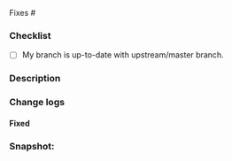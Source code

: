 <!-- Please create/claim an issue before sending a PR -->
<!-- Add issue number (Eg: fixes #123) -->

Fixes #

### Checklist
- [ ] My branch is up-to-date with upstream/master branch.

### Description
<!-- Describe about what this PR does, previous state and new state of the output -->

### Change logs

<!-- #### Added -->
<!-- Edit these points below to describe the new features added with this PR -->
<!-- - Feature 1 -->
<!-- - Feature 2 -->

#### Fixed
<!-- Edit these points below to describe the bug fixes made with this PR -->
<!-- - Bug 1 -->

### Snapshot:
<!-- If you can then please provide the screenshot of the changes you have made -->
